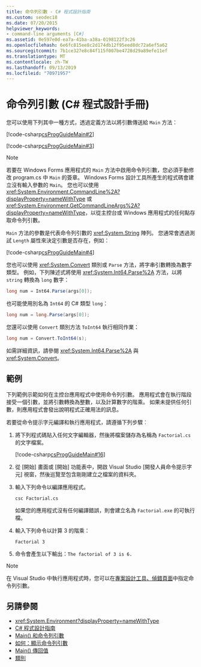 ```yaml
---
title: 命令列引數 - C# 程式設計指南
ms.custom: seodec18
ms.date: 07/20/2015
helpviewer_keywords:
- command-line arguments [C#]
ms.assetid: 0e597e0d-ea7a-41ba-a38a-0198122f3c26
ms.openlocfilehash: 6e6fc815ee8c2d174db12f95eed8dc72a6ef5a62
ms.sourcegitcommit: 7b1ce327e8c84f115f007be4728d29a89efe11ef
ms.translationtype: MT
ms.contentlocale: zh-TW
ms.lasthandoff: 09/13/2019
ms.locfileid: "70971957"
---
```

# <a name="command-line-arguments-c-programming-guide"></a>命令列引數 (C# 程式設計手冊)
您可以使用下列其中一種方式，透過定義方法以將引數傳送給 `Main` 方法：  
  
 [!code-csharp[csProgGuideMain#2](~/samples/snippets/csharp/VS_Snippets_VBCSharp/csProgGuideMain/CS/Class3.cs#2)]  
  
 [!code-csharp[csProgGuideMain#3](~/samples/snippets/csharp/VS_Snippets_VBCSharp/csProgGuideMain/CS/Class3.cs#3)]  
  
> [!NOTE]
> 若要在 Windows Forms 應用程式的 `Main` 方法中啟用命令列引數，您必須手動修改 program.cs 中 `Main` 的簽章。 Windows Forms 設計工具所產生的程式碼會建立沒有輸入參數的 `Main`。 您也可以使用 <xref:System.Environment.CommandLine%2A?displayProperty=nameWithType> 或 <xref:System.Environment.GetCommandLineArgs%2A?displayProperty=nameWithType>，以從主控台或 Windows 應用程式的任何點存取命令列引數。  
  
 `Main` 方法的參數是代表命令列引數的 <xref:System.String> 陣列。 您通常會透過測試 `Length` 屬性來決定引數是否存在，例如：  
  
 [!code-csharp[csProgGuideMain#4](~/samples/snippets/csharp/VS_Snippets_VBCSharp/csProgGuideMain/CS/Class3.cs#4)]  
  
 您也可以使用 <xref:System.Convert> 類別或 `Parse` 方法，將字串引數轉換為數字類型。 例如，下列陳述式將使用 <xref:System.Int64.Parse%2A> 方法，以將 `string` 轉換為 `long` 數字：  
  
```csharp  
long num = Int64.Parse(args[0]);  
```  
  
 也可能使用別名為 `Int64` 的 C# 類型 `long`：  
  
```csharp  
long num = long.Parse(args[0]);  
```  
  
 您還可以使用 `Convert` 類別方法 `ToInt64` 執行相同作業：  
  
```csharp  
long num = Convert.ToInt64(s);  
```  
  
 如需詳細資訊，請參閱 <xref:System.Int64.Parse%2A> 與 <xref:System.Convert>。  
  
## <a name="example"></a>範例  
 下列範例示範如何在主控台應用程式中使用命令列引數。 應用程式會在執行階段接受一個引數，並將引數轉換為整數，以及計算數字的階乘。 如果未提供任何引數，則應用程式會發出說明程式正確用法的訊息。  
  
 若要從命令提示字元編譯和執行應用程式，請遵循下列步驟︰  
  
1. 將下列程式碼貼入任何文字編輯器，然後將檔案儲存為名稱為 `Factorial.cs` 的文字檔案。  
  
     [!code-csharp[csProgGuideMain#16](~/samples/snippets/csharp/VS_Snippets_VBCSharp/csProgGuideMain/CS/Class1.cs#16)]  
  
2. 從 [開始] 畫面或 [開始] 功能表中，開啟 Visual Studio [開發人員命令提示字元] 視窗，然後巡覽至包含剛剛建立之檔案的資料夾。  
  
3. 輸入下列命令以編譯應用程式。  
  
     `csc Factorial.cs`  
  
     如果您的應用程式沒有任何編譯錯誤，則會建立名為 `Factorial.exe` 的可執行檔。  
  
4. 輸入下列命令以計算 3 的階乘：  
  
     `Factorial 3`  
  
5. 命令會產生以下輸出：`The factorial of 3 is 6.`  
  
> [!NOTE]
> 在 Visual Studio 中執行應用程式時，您可以在[專案設計工具、偵錯頁面](/visualstudio/ide/reference/debug-page-project-designer)中指定命令列引數。  
  
## <a name="see-also"></a>另請參閱

- <xref:System.Environment?displayProperty=nameWithType>
- [C# 程式設計指南](../index.md)
- [Main() 和命令列引數](./index.md)
- [如何：顯示命令列引數](./how-to-display-command-line-arguments.md)
- [Main() 傳回值](./main-return-values.md)
- [類別](../classes-and-structs/classes.md)
